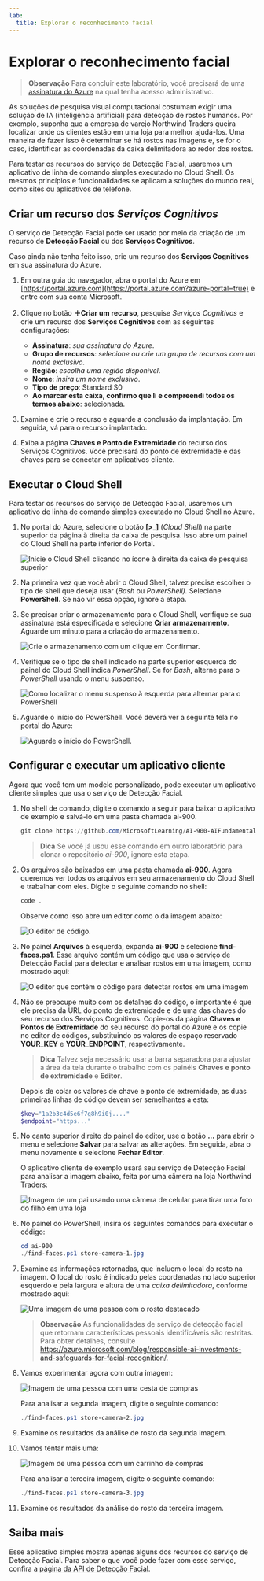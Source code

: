 ```yaml
---
lab:
  title: Explorar o reconhecimento facial
---
```


# Explorar o reconhecimento facial

> **Observação** Para concluir este laboratório, você precisará de uma [assinatura do Azure](https://azure.microsoft.com/free?azure-portal=true) na qual tenha acesso administrativo.

As soluções de pesquisa visual computacional costumam exigir uma solução de IA (inteligência artificial) para detecção de rostos humanos. Por exemplo, suponha que a empresa de varejo Northwind Traders queira localizar onde os clientes estão em uma loja para melhor ajudá-los. Uma maneira de fazer isso é determinar se há rostos nas imagens e, se for o caso, identificar as coordenadas da caixa delimitadora ao redor dos rostos.

Para testar os recursos do serviço de Detecção Facial, usaremos um aplicativo de linha de comando simples executado no Cloud Shell. Os mesmos princípios e funcionalidades se aplicam a soluções do mundo real, como sites ou aplicativos de telefone.

## Criar um recurso dos *Serviços Cognitivos*

O serviço de Detecção Facial pode ser usado por meio da criação de um recurso de **Detecção Facial** ou dos **Serviços Cognitivos**.

Caso ainda não tenha feito isso, crie um recurso dos **Serviços Cognitivos** em sua assinatura do Azure.

1. Em outra guia do navegador, abra o portal do Azure em [https://portal.azure.com](https://portal.azure.com?azure-portal=true) e entre com sua conta Microsoft.

1. Clique no botão **&#65291;Criar um recurso**, pesquise *Serviços Cognitivos* e crie um recurso dos **Serviços Cognitivos** com as seguintes configurações:
    - **Assinatura**: *sua assinatura do Azure*.
    - **Grupo de recursos**: *selecione ou crie um grupo de recursos com um nome exclusivo*.
    - **Região**: *escolha uma região disponível*.
    - **Nome**: *insira um nome exclusivo*.
    - **Tipo de preço**: Standard S0
    - **Ao marcar esta caixa, confirmo que li e compreendi todos os termos abaixo**: selecionada.

1. Examine e crie o recurso e aguarde a conclusão da implantação. Em seguida, vá para o recurso implantado.

1. Exiba a página **Chaves e Ponto de Extremidade** do recurso dos Serviços Cognitivos. Você precisará do ponto de extremidade e das chaves para se conectar em aplicativos cliente.

## Executar o Cloud Shell

Para testar os recursos do serviço de Detecção Facial, usaremos um aplicativo de linha de comando simples executado no Cloud Shell no Azure. 

1. No portal do Azure, selecione o botão **[>_]** (*Cloud Shell*) na parte superior da página à direita da caixa de pesquisa. Isso abre um painel do Cloud Shell na parte inferior do Portal. 

    ![Inicie o Cloud Shell clicando no ícone à direita da caixa de pesquisa superior](media/create-face-solutions/powershell-portal-guide-1.png)

1. Na primeira vez que você abrir o Cloud Shell, talvez precise escolher o tipo de shell que deseja usar (*Bash* ou *PowerShell).* Selecione **PowerShell**. Se não vir essa opção, ignore a etapa.  

1. Se precisar criar o armazenamento para o Cloud Shell, verifique se sua assinatura está especificada e selecione **Criar armazenamento**. Aguarde um minuto para a criação do armazenamento.

    ![Crie o armazenamento com um clique em Confirmar.](media/create-face-solutions/powershell-portal-guide-2.png)       

1. Verifique se o tipo de shell indicado na parte superior esquerda do painel do Cloud Shell indica *PowerShell*. Se for *Bash*, alterne para o *PowerShell* usando o menu suspenso.

    ![Como localizar o menu suspenso à esquerda para alternar para o PowerShell](media/create-face-solutions/powershell-portal-guide-3.png) 

1. Aguarde o início do PowerShell. Você deverá ver a seguinte tela no portal do Azure:  

    ![Aguarde o início do PowerShell.](media/create-face-solutions/powershell-prompt.png)

## Configurar e executar um aplicativo cliente

Agora que você tem um modelo personalizado, pode executar um aplicativo cliente simples que usa o serviço de Detecção Facial.

1. No shell de comando, digite o comando a seguir para baixar o aplicativo de exemplo e salvá-lo em uma pasta chamada ai-900.

    ```PowerShell
    git clone https://github.com/MicrosoftLearning/AI-900-AIFundamentals ai-900
    ```

    > **Dica** Se você já usou esse comando em outro laboratório para clonar o repositório *ai-900*, ignore esta etapa.

1. Os arquivos são baixados em uma pasta chamada **ai-900**. Agora queremos ver todos os arquivos em seu armazenamento do Cloud Shell e trabalhar com eles. Digite o seguinte comando no shell:

     ```PowerShell
    code .
    ```

    Observe como isso abre um editor como o da imagem abaixo: 

    ![O editor de código.](media/create-face-solutions/powershell-portal-guide-4.png) 

1. No painel **Arquivos** à esquerda, expanda **ai-900** e selecione **find-faces.ps1**. Esse arquivo contém um código que usa o serviço de Detecção Facial para detectar e analisar rostos em uma imagem, como mostrado aqui:

    ![O editor que contém o código para detectar rostos em uma imagem](media/create-face-solutions/find-faces-code.png)

1. Não se preocupe muito com os detalhes do código, o importante é que ele precisa da URL do ponto de extremidade e de uma das chaves do seu recurso dos Serviços Cognitivos. Copie-os da página **Chaves e Pontos de Extremidade** do seu recurso do portal do Azure e os copie no editor de códigos, substituindo os valores de espaço reservado **YOUR_KEY** e **YOUR_ENDPOINT**, respectivamente.

    > **Dica** Talvez seja necessário usar a barra separadora para ajustar a área da tela durante o trabalho com os painéis **Chaves e ponto de extremidade** e **Editor**.

    Depois de colar os valores de chave e ponto de extremidade, as duas primeiras linhas de código devem ser semelhantes a esta:

    ```PowerShell
    $key="1a2b3c4d5e6f7g8h9i0j...."    
    $endpoint="https..."
    ```

1. No canto superior direito do painel do editor, use o botão **...** para abrir o menu e selecione **Salvar** para salvar as alterações. Em seguida, abra o menu novamente e selecione **Fechar Editor**.

    O aplicativo cliente de exemplo usará seu serviço de Detecção Facial para analisar a imagem abaixo, feita por uma câmera na loja Northwind Traders:

    ![Imagem de um pai usando uma câmera de celular para tirar uma foto do filho em uma loja](media/create-face-solutions/store-camera-1.jpg)

1. No painel do PowerShell, insira os seguintes comandos para executar o código:

    ```PowerShell
    cd ai-900
    ./find-faces.ps1 store-camera-1.jpg
    ```

1. Examine as informações retornadas, que incluem o local do rosto na imagem. O local do rosto é indicado pelas coordenadas no lado superior esquerdo e pela largura e altura de uma *caixa delimitadora*, conforme mostrado aqui:

    ![Uma imagem de uma pessoa com o rosto destacado](media/create-face-solutions/store-camera-1-face.jpg)

    >**Observação** As funcionalidades de serviço de detecção facial que retornam características pessoais identificáveis são restritas. Para obter detalhes, consulte https://azure.microsoft.com/blog/responsible-ai-investments-and-safeguards-for-facial-recognition/.

1. Vamos experimentar agora com outra imagem:

    ![Imagem de uma pessoa com uma cesta de compras](media/create-face-solutions/store-camera-2.jpg)

    Para analisar a segunda imagem, digite o seguinte comando:

    ```PowerShell
    ./find-faces.ps1 store-camera-2.jpg
    ```

1. Examine os resultados da análise de rosto da segunda imagem.

1. Vamos tentar mais uma:

    ![Imagem de uma pessoa com um carrinho de compras](media/create-face-solutions/store-camera-3.jpg)

    Para analisar a terceira imagem, digite o seguinte comando:

    ```PowerShell
    ./find-faces.ps1 store-camera-3.jpg
    ```

1. Examine os resultados da análise do rosto da terceira imagem.

## Saiba mais

Esse aplicativo simples mostra apenas alguns dos recursos do serviço de Detecção Facial. Para saber o que você pode fazer com esse serviço, confira a [página da API de Detecção Facial](https://azure.microsoft.com/services/cognitive-services/face/).
